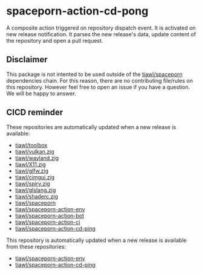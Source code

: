 # spaceporn-action-cd-pong

A composite action triggered on repository dispatch event. It is activated on new release notification. It parses the new release's data, update content of the repository and open a pull request.

## Disclaimer

This package is not intented to be used outside of the [tiawl/spaceporn](https://github.com/tiawl/spaceporn) dependencies chain. For this reason, there are no contributing file/rules on this repository. However feel free to open an issue if you have a question. We will be happy to answer.

## CICD reminder

These repositories are automatically updated when a new release is available:
* [tiawl/toolbox](https://github.com/tiawl/toolbox)
* [tiawl/vulkan.zig](https://github.com/tiawl/vulkan.zig)
* [tiawl/wayland.zig](https://github.com/tiawl/wayland.zig)
* [tiawl/X11.zig](https://github.com/tiawl/X11.zig)
* [tiawl/glfw.zig](https://github.com/tiawl/glfw.zig)
* [tiawl/cimgui.zig](https://github.com/tiawl/cimgui.zig)
* [tiawl/spirv.zig](https://github.com/tiawl/spirv.zig)
* [tiawl/glslang.zig](https://github.com/tiawl/glslang.zig)
* [tiawl/shaderc.zig](https://github.com/tiawl/shaderc.zig)
* [tiawl/spaceporn](https://github.com/tiawl/spaceporn)
* [tiawl/spaceporn-action-env](https://github.com/tiawl/spaceporn-action-env)
* [tiawl/spaceporn-action-bot](https://github.com/tiawl/spaceporn-action-bot)
* [tiawl/spaceporn-action-ci](https://github.com/tiawl/spaceporn-action-ci)
* [tiawl/spaceporn-action-cd-ping](https://github.com/tiawl/spaceporn-action-cd-ping)

This repository is automatically updated when a new release is available from these repositories:
* [tiawl/spaceporn-action-env](https://github.com/tiawl/spaceporn-action-env)
* [tiawl/spaceporn-action-cd-ping](https://github.com/tiawl/spaceporn-action-cd-ping)
